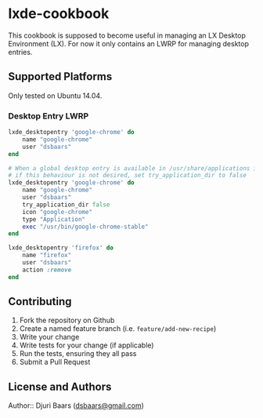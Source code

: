 # lxde-cookbook

This cookbook is supposed to become useful in managing an LX Desktop Environment (LX).
For now it only contains an LWRP for managing desktop entries.

## Supported Platforms

Only tested on Ubuntu 14.04.

### Desktop Entry LWRP

```ruby
lxde_desktopentry 'google-chrome' do
    name "google-chrome"
    user "dsbaars"
end

# When a global desktop entry is available in /usr/share/applications it gets copied from there.
# if this behaviour is not desired, set try_application_dir to false
lxde_desktopentry 'google-chrome' do
    name "google-chrome"
    user "dsbaars"
    try_application_dir false
    icon "google-chrome"
    type "Application"
    exec "/usr/bin/google-chrome-stable"
end

lxde_desktopentry 'firefox' do
    name "firefox"
    user "dsbaars"
    action :remove
end
```

## Contributing

1. Fork the repository on Github
2. Create a named feature branch (i.e. `feature/add-new-recipe`)
3. Write your change
4. Write tests for your change (if applicable)
5. Run the tests, ensuring they all pass
6. Submit a Pull Request

## License and Authors

Author:: Djuri Baars (dsbaars@gmail.com)
